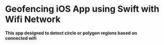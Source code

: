 # Geofencing iOS App using Swift with Wifi Network

<b>This app designed to detect circle or polygon regions based on connected wifi</b>

